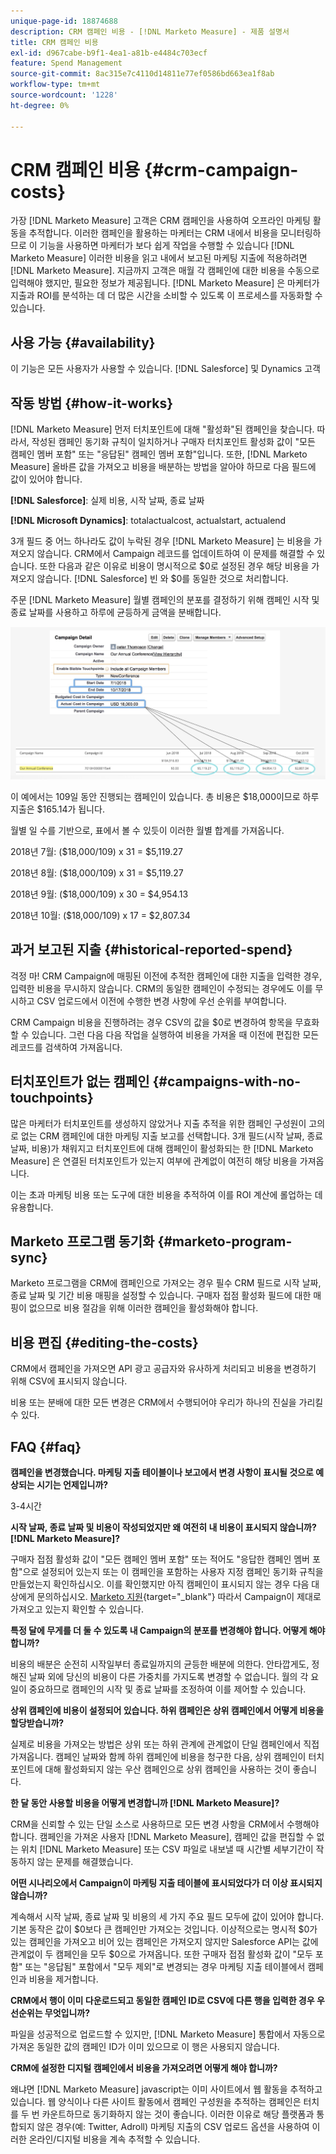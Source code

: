 ```yaml
---
unique-page-id: 18874688
description: CRM 캠페인 비용 - [!DNL Marketo Measure] - 제품 설명서
title: CRM 캠페인 비용
exl-id: d967cabe-b9f1-4ea1-a81b-e4484c703ecf
feature: Spend Management
source-git-commit: 8ac315e7c4110d14811e77ef0586bd663ea1f8ab
workflow-type: tm+mt
source-wordcount: '1228'
ht-degree: 0%

---
```


# CRM 캠페인 비용 {#crm-campaign-costs}

가장 [!DNL Marketo Measure] 고객은 CRM 캠페인을 사용하여 오프라인 마케팅 활동을 추적합니다. 이러한 캠페인을 활용하는 마케터는 CRM 내에서 비용을 모니터링하므로 이 기능을 사용하면 마케터가 보다 쉽게 작업을 수행할 수 있습니다 [!DNL Marketo Measure] 이러한 비용을 읽고 내에서 보고된 마케팅 지출에 적용하려면 [!DNL Marketo Measure]. 지금까지 고객은 매월 각 캠페인에 대한 비용을 수동으로 입력해야 했지만, 필요한 정보가 제공됩니다. [!DNL Marketo Measure] 은 마케터가 지출과 ROI를 분석하는 데 더 많은 시간을 소비할 수 있도록 이 프로세스를 자동화할 수 있습니다.

## 사용 가능 {#availability}

이 기능은 모든 사용자가 사용할 수 있습니다. [!DNL Salesforce] 및 Dynamics 고객

## 작동 방법 {#how-it-works}

[!DNL Marketo Measure] 먼저 터치포인트에 대해 &quot;활성화&quot;된 캠페인을 찾습니다. 따라서, 작성된 캠페인 동기화 규칙이 일치하거나 구매자 터치포인트 활성화 값이 &quot;모든 캠페인 멤버 포함&quot; 또는 &quot;응답된&quot; 캠페인 멤버 포함&quot;입니다. 또한, [!DNL Marketo Measure] 올바른 값을 가져오고 비용을 배분하는 방법을 알아야 하므로 다음 필드에 값이 있어야 합니다.

**[!DNL Salesforce]**: 실제 비용, 시작 날짜, 종료 날짜

**[!DNL Microsoft Dynamics]**: totalactualcost, actualstart, actualend

3개 필드 중 어느 하나라도 값이 누락된 경우 [!DNL Marketo Measure] 는 비용을 가져오지 않습니다. CRM에서 Campaign 레코드를 업데이트하여 이 문제를 해결할 수 있습니다. 또한 다음과 같은 이유로 비용이 명시적으로 $0로 설정된 경우 해당 비용을 가져오지 않습니다. [!DNL Salesforce] 빈 와 $0를 동일한 것으로 처리합니다.

주문 [!DNL Marketo Measure] 월별 캠페인의 분포를 결정하기 위해 캠페인 시작 및 종료 날짜를 사용하고 하루에 균등하게 금액을 분배합니다.

![](assets/1.jpg)

이 예에서는 109일 동안 진행되는 캠페인이 있습니다. 총 비용은 $18,000이므로 하루 지출은 $165.14가 됩니다.

월별 일 수를 기반으로, 표에서 볼 수 있듯이 이러한 월별 합계를 가져옵니다.

2018년 7월: ($18,000/109) x 31 = $5,119.27

2018년 8월: ($18,000/109) x 31 = $5,119.27

2018년 9월: ($18,000/109) x 30 = $4,954.13

2018년 10월: ($18,000/109) x 17 = $2,807.34

## 과거 보고된 지출 {#historical-reported-spend}

걱정 마! CRM Campaign에 매핑된 이전에 추적한 캠페인에 대한 지출을 입력한 경우, 입력한 비용을 무시하지 않습니다. CRM의 동일한 캠페인이 수정되는 경우에도 이를 무시하고 CSV 업로드에서 이전에 수행한 변경 사항에 우선 순위를 부여합니다.

CRM Campaign 비용을 진행하려는 경우 CSV의 값을 $0로 변경하여 항목을 무효화할 수 있습니다. 그런 다음 다음 작업을 실행하여 비용을 가져올 때 이전에 편집한 모든 레코드를 검색하여 가져옵니다.

## 터치포인트가 없는 캠페인 {#campaigns-with-no-touchpoints}

많은 마케터가 터치포인트를 생성하지 않았거나 지출 추적을 위한 캠페인 구성원이 고의로 없는 CRM 캠페인에 대한 마케팅 지출 보고를 선택합니다. 3개 필드(시작 날짜, 종료 날짜, 비용)가 채워지고 터치포인트에 대해 캠페인이 활성화되는 한 [!DNL Marketo Measure] 은 연결된 터치포인트가 있는지 여부에 관계없이 여전히 해당 비용을 가져옵니다.

이는 초과 마케팅 비용 또는 도구에 대한 비용을 추적하여 이를 ROI 계산에 롤업하는 데 유용합니다.

## Marketo 프로그램 동기화 {#marketo-program-sync}

Marketo 프로그램을 CRM에 캠페인으로 가져오는 경우 필수 CRM 필드로 시작 날짜, 종료 날짜 및 기간 비용 매핑을 설정할 수 있습니다. 구매자 접점 활성화 필드에 대한 매핑이 없으므로 비용 절감을 위해 이러한 캠페인을 활성화해야 합니다.

## 비용 편집 {#editing-the-costs}

CRM에서 캠페인을 가져오면 API 광고 공급자와 유사하게 처리되고 비용을 변경하기 위해 CSV에 표시되지 않습니다.

비용 또는 분배에 대한 모든 변경은 CRM에서 수행되어야 우리가 하나의 진실을 가리킬 수 있다.

## FAQ {#faq}

**캠페인을 변경했습니다. 마케팅 지출 테이블이나 보고에서 변경 사항이 표시될 것으로 예상되는 시기는 언제입니까?**

3-4시간

**시작 날짜, 종료 날짜 및 비용이 작성되었지만 왜 여전히 내 비용이 표시되지 않습니까? [!DNL Marketo Measure]?**

구매자 접점 활성화 값이 &quot;모든 캠페인 멤버 포함&quot; 또는 적어도 &quot;응답한 캠페인 멤버 포함&quot;으로 설정되어 있는지 또는 이 캠페인을 포함하는 사용자 지정 캠페인 동기화 규칙을 만들었는지 확인하십시오. 이를 확인했지만 아직 캠페인이 표시되지 않는 경우 다음 대상에게 문의하십시오. [Marketo 지원](https://nation.marketo.com/t5/support/ct-p/Support){target="_blank"} 따라서 Campaign이 제대로 가져오고 있는지 확인할 수 있습니다.

**특정 달에 무게를 더 둘 수 있도록 내 Campaign의 분포를 변경해야 합니다. 어떻게 해야 합니까?**

비용의 배분은 순전히 시작일부터 종료일까지의 균등한 배분에 의한다. 안타깝게도, 정해진 날짜 외에 당신의 비용이 다른 가중치를 가지도록 변경할 수 없습니다. 월의 각 요일이 중요하므로 캠페인의 시작 및 종료 날짜를 조정하여 이를 제어할 수 있습니다.

**상위 캠페인에 비용이 설정되어 있습니다. 하위 캠페인은 상위 캠페인에서 어떻게 비용을 할당받습니까?**

실제로 비용을 가져오는 방법은 상위 또는 하위 관계에 관계없이 단일 캠페인에서 직접 가져옵니다. 캠페인 날짜와 함께 하위 캠페인에 비용을 청구한 다음, 상위 캠페인이 터치포인트에 대해 활성화되지 않는 우산 캠페인으로 상위 캠페인을 사용하는 것이 좋습니다.

**한 달 동안 사용할 비용을 어떻게 변경합니까 [!DNL Marketo Measure]?**

CRM을 신뢰할 수 있는 단일 소스로 사용하므로 모든 변경 사항을 CRM에서 수행해야 합니다. 캠페인을 가져온 사용자 [!DNL Marketo Measure], 캠페인 값을 편집할 수 없는 위치 [!DNL Marketo Measure] 또는 CSV 파일로 내보낼 때 시간별 세부기간이 작동하지 않는 문제를 해결했습니다.

**어떤 시나리오에서 Campaign이 마케팅 지출 테이블에 표시되었다가 더 이상 표시되지 않습니까?**

계속해서 시작 날짜, 종료 날짜 및 비용의 세 가지 주요 필드 모두에 값이 있어야 합니다. 기본 동작은 값이 $0보다 큰 캠페인만 가져오는 것입니다. 이상적으로는 명시적 $0가 있는 캠페인을 가져오고 비어 있는 캠페인은 가져오지 않지만 Salesforce API는 값에 관계없이 두 캠페인을 모두 $0으로 가져옵니다. 또한 구매자 접점 활성화 값이 &quot;모두 포함&quot; 또는 &quot;응답됨&quot; 포함에서 &quot;모두 제외&quot;로 변경되는 경우 마케팅 지출 테이블에서 캠페인과 비용을 제거합니다.

**CRM에서 행이 이미 다운로드되고 동일한 캠페인 ID로 CSV에 다른 행을 입력한 경우 우선순위는 무엇입니까?**

파일을 성공적으로 업로드할 수 있지만, [!DNL Marketo Measure] 통합에서 자동으로 가져온 동일한 값의 캠페인 ID가 이미 있으므로 이 행은 사용되지 않습니다.

**CRM에 설정한 디지털 캠페인에서 비용을 가져오려면 어떻게 해야 합니까?**

왜냐면 [!DNL Marketo Measure] javascript는 이미 사이트에서 웹 활동을 추적하고 있습니다. 웹 양식이나 다른 사이트 활동에서 캠페인 구성원을 추적하는 캠페인은 터치를 두 번 카운트하므로 동기화하지 않는 것이 좋습니다. 이러한 이유로 해당 플랫폼과 통합되지 않은 경우(예: Twitter, Adroll) 마케팅 지출의 CSV 업로드 옵션을 사용하여 이러한 온라인/디지털 비용을 계속 추적할 수 있습니다.
